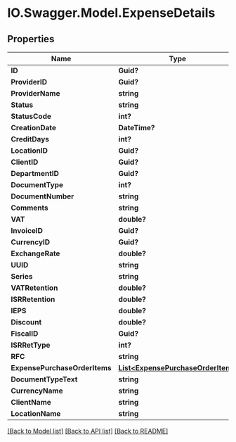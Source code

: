 # IO.Swagger.Model.ExpenseDetails
## Properties

Name | Type | Description | Notes
------------ | ------------- | ------------- | -------------
**ID** | **Guid?** |  | [optional] 
**ProviderID** | **Guid?** |  | [optional] 
**ProviderName** | **string** |  | [optional] 
**Status** | **string** |  | [optional] 
**StatusCode** | **int?** |  | [optional] 
**CreationDate** | **DateTime?** |  | [optional] 
**CreditDays** | **int?** |  | [optional] 
**LocationID** | **Guid?** |  | [optional] 
**ClientID** | **Guid?** |  | [optional] 
**DepartmentID** | **Guid?** |  | [optional] 
**DocumentType** | **int?** |  | [optional] 
**DocumentNumber** | **string** |  | [optional] 
**Comments** | **string** |  | [optional] 
**VAT** | **double?** |  | [optional] 
**InvoiceID** | **Guid?** |  | [optional] 
**CurrencyID** | **Guid?** |  | [optional] 
**ExchangeRate** | **double?** |  | [optional] 
**UUID** | **string** |  | [optional] 
**Series** | **string** |  | [optional] 
**VATRetention** | **double?** |  | [optional] 
**ISRRetention** | **double?** |  | [optional] 
**IEPS** | **double?** |  | [optional] 
**Discount** | **double?** |  | [optional] 
**FiscalID** | **Guid?** |  | [optional] 
**ISRRetType** | **int?** |  | [optional] 
**RFC** | **string** |  | [optional] 
**ExpensePurchaseOrderItems** | [**List&lt;ExpensePurchaseOrderItem&gt;**](ExpensePurchaseOrderItem.md) |  | [optional] 
**DocumentTypeText** | **string** |  | [optional] 
**CurrencyName** | **string** |  | [optional] 
**ClientName** | **string** |  | [optional] 
**LocationName** | **string** |  | [optional] 

[[Back to Model list]](../README.md#documentation-for-models) [[Back to API list]](../README.md#documentation-for-api-endpoints) [[Back to README]](../README.md)


